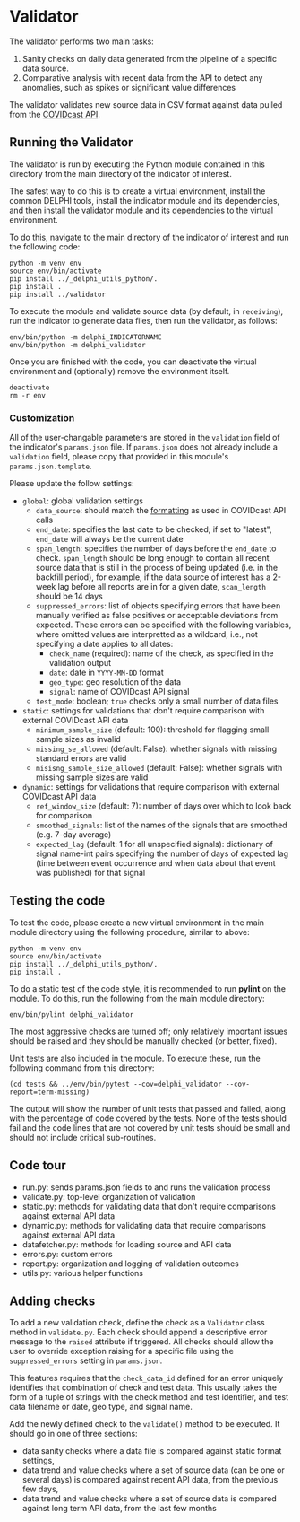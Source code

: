 # Validator

The validator performs two main tasks:
1) Sanity checks on daily data generated from the pipeline of a specific data
   source.
2) Comparative analysis with recent data from the API
   to detect any anomalies, such as spikes or significant value differences

The validator validates new source data in CSV format against data pulled from the [COVIDcast API](https://cmu-delphi.github.io/delphi-epidata/api/covidcast.html).


## Running the Validator

The validator is run by executing the Python module contained in this
directory from the main directory of the indicator of interest.

The safest way to do this is to create a virtual environment,
install the common DELPHI tools, install the indicator module and its
dependencies, and then install the validator module and its
dependencies to the virtual environment.

To do this, navigate to the main directory of the indicator of interest and run the following code:

```
python -m venv env
source env/bin/activate
pip install ../_delphi_utils_python/.
pip install .
pip install ../validator
```

To execute the module and validate source data (by default, in `receiving`), run the indicator to generate data files, then run
the validator, as follows:

```
env/bin/python -m delphi_INDICATORNAME
env/bin/python -m delphi_validator
```

Once you are finished with the code, you can deactivate the virtual environment
and (optionally) remove the environment itself.

```
deactivate
rm -r env
```

### Customization

All of the user-changable parameters are stored in the `validation` field of the indicator's `params.json` file. If `params.json` does not already include a `validation` field, please copy that provided in this module's `params.json.template`.

Please update the follow settings:

* `global`: global validation settings
   * `data_source`: should match the [formatting](https://cmu-delphi.github.io/delphi-epidata/api/covidcast_signals.html) as used in COVIDcast API calls
   * `end_date`: specifies the last date to be checked; if set to "latest", `end_date` will always be the current date
   * `span_length`: specifies the number of days before the `end_date` to check. `span_length` should be long enough to contain all recent source data that is still in the process of being updated (i.e. in the backfill period), for example, if the data source of interest has a 2-week lag before all reports are in for a given date, `scan_length` should be 14 days
   * `suppressed_errors`: list of objects specifying errors that have been manually verified as false positives or acceptable deviations from expected.  These errors can be specified with the following variables, where omitted values are interpretted as a wildcard, i.e., not specifying a date applies to all dates:
       * `check_name` (required):  name of the check, as specified in the validation output
       * `date`:  date in `YYYY-MM-DD` format
       * `geo_type`:  geo resolution of the data
       * `signal`:  name of COVIDcast API signal
   * `test_mode`: boolean; `true` checks only a small number of data files
* `static`: settings for validations that don't require comparison with external COVIDcast API data
   * `minimum_sample_size` (default: 100): threshold for flagging small sample sizes as invalid
   * `missing_se_allowed` (default: False): whether signals with missing standard errors are valid
   * `misisng_sample_size_allowed` (default: False): whether signals with missing sample sizes are valid
* `dynamic`: settings for validations that require comparison with external COVIDcast API data
   * `ref_window_size` (default: 7): number of days over which to look back for comparison 
   * `smoothed_signals`: list of the names of the signals that are smoothed (e.g. 7-day average)
   * `expected_lag` (default: 1 for all unspecified signals): dictionary of signal name-int pairs specifying the number of days of expected lag (time between event occurrence and when data about that event was published) for that signal


## Testing the code

To test the code, please create a new virtual environment in the main module directory using the following procedure, similar to above:

```
python -m venv env
source env/bin/activate
pip install ../_delphi_utils_python/.
pip install .
```

To do a static test of the code style, it is recommended to run **pylint** on
the module. To do this, run the following from the main module directory:

```
env/bin/pylint delphi_validator
```

The most aggressive checks are turned off; only relatively important issues
should be raised and they should be manually checked (or better, fixed).

Unit tests are also included in the module. To execute these, run the following command from this directory:

```
(cd tests && ../env/bin/pytest --cov=delphi_validator --cov-report=term-missing)
```

The output will show the number of unit tests that passed and failed, along with the percentage of code covered by the tests. None of the tests should fail and the code lines that are not covered by unit tests should be small and should not include critical sub-routines.


## Code tour

* run.py: sends params.json fields to and runs the validation process
* validate.py: top-level organization of validation
* static.py: methods for validating data that don't require comparisons against external API data
* dynamic.py: methods for validating data that require comparisons against external API data
* datafetcher.py: methods for loading source and API data
* errors.py: custom errors
* report.py: organization and logging of validation outcomes
* utils.py: various helper functions


## Adding checks

To add a new validation check, define the check as a `Validator` class method in `validate.py`. Each check should append a descriptive error message to the `raised` attribute if triggered. All checks should allow the user to override exception raising for a specific file using the `suppressed_errors` setting in `params.json`.

This features requires that the `check_data_id` defined for an error uniquely identifies that combination of check and test data. This usually takes the form of a tuple of strings with the check method and test identifier, and test data filename or date, geo type, and signal name.

Add the newly defined check to the `validate()` method to be executed. It should go in one of three sections:

* data sanity checks where a data file is compared against static format settings,
* data trend and value checks where a set of source data (can be one or several days) is compared against recent API data, from the previous few days,
* data trend and value checks where a set of source data is compared against long term API data, from the last few months

